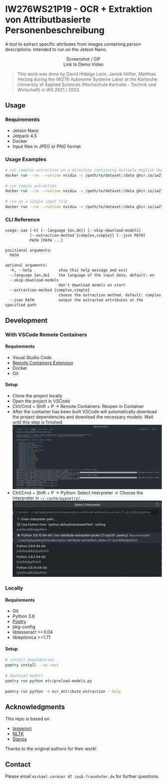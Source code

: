 # IW276WS21P19 - OCR + Extraktion von Attributbasierte Personenbeschreibung

A tool to extract specific attributes from images containing person descriptions. Intended to run on the Jetson Nano.

<p align="center">
  Screenshot / GIF <br />
  Link to Demo Video
</p>

> This work was done by David Hidalgo León, Jannik Höfler, Matthias Herzog during the IW276 Autonome Systeme Labor at the Karlsruhe University of Applied Sciences (Hochschule Karlruhe - Technik und Wirtschaft) in WS 2021 / 2022.

## Usage

### Requirements

- Jetson Nano
- Jetpack 4.5
- Docker
- Input files in JPEG or PNG format

### Usage Examples

```sh
# run complex extraction on a directory containing multiple english documents, print human readable results on stderr and save a json file with the results
docker run --rm --runtime nvidia -v /path/to/dataset:/data ghcr.io/iw276/iw276ws21-p19:master --skip-download-models --json /data/results.json /data

# run simple extraction
docker run --rm --runtime nvidia -v /path/to/dataset:/data ghcr.io/iw276/iw276ws21-p19:master --skip-download-models --extraction-method simple /data

# run on a single input file
docker run --rm --runtime nvidia -v /path/to/dataset:/data ghcr.io/iw276/iw276ws21-p19:master --skip-download-models /data/file.jpg
```

### CLI Reference

```
usage: oae [-h] [--language {en,de}] [--skip-download-models]
           [--extraction-method {complex,simple}] [--json PATH]
           PATH [PATH ...]

positional arguments:
  PATH

optional arguments:
  -h, --help            show this help message and exit
  --language {en,de}    the language of the input data. default: en
  --skip-download-models
                        don't download models on start
  --extraction-method {complex,simple}
                        choose the extraction method. default: complex
  --json PATH           output the extracted attributes at the specified path
```

## Development

### With VSCode Remote Containers

#### Requirements

- Visual Studio Code
- [Remote Containers Extension](https://marketplace.visualstudio.com/items?itemName=ms-vscode-remote.remote-containers)
- Docker
- Git

#### Setup

- Clone the project locally
- Open the project in VSCode
- Ctrl/Cmd + Shift + P -> Remote Containers: Reopen in Container
- After the container has been built VSCode will automatically download the project dependencies and download the necessary models: Wait until this step is finished
  ![postCreateCommand](./img/postCreateCommand.png)
- Ctrl/Cmd + Shift + P -> Python: Select interpreter -> Choose the interpreter in `~/.cache/pypoetry/...`
  ![select_interpreter](./img/select_interpreter.png)

### Locally

#### Requirements

- Git
- Python 3.6
- [Poetry](https://python-poetry.org/docs/#installation)
- pkg-config
- libtesseract >=3.04
- libleptonica >=1.71

#### Setup

```sh
# install dependencies
poetry install --no-root

# download models
poetry run python etc/preload-models.py

poetry run python -m ocr_attribute_extraction --help
```

## Acknowledgments

This repo is based on

- [tesserocr](https://github.com/sirfz/tesserocr)
- [NLTK](https://www.nltk.org/)
- [Stanza](https://stanfordnlp.github.io/stanza/)

Thanks to the original authors for their work!

## Contact

Please email `mickael.cormier AT iosb.fraunhofer.de` for further questions.
